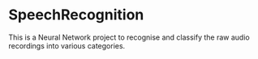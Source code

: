 # SpeechRecognition

This is a Neural Network project to recognise and classify the raw audio recordings into various categories.
